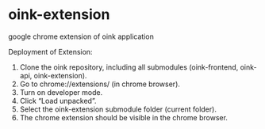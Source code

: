 # oink-extension
google chrome extension of oink application

Deployment of Extension:
1. Clone the oink repository, including all submodules (oink-frontend, oink-api, oink-extension).
2. Go to chrome://extensions/ (in chrome browser).
3. Turn on developer mode. 
4. Click “Load unpacked”.
5. Select the oink-extension submodule folder (current folder).
6. The chrome extension should be visible in the chrome browser.
